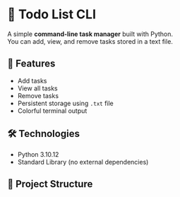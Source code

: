 # 📝 Todo List CLI

A simple **command-line task manager** built with Python.  
You can add, view, and remove tasks stored in a text file.  

## 🚀 Features
- Add tasks
- View all tasks
- Remove tasks
- Persistent storage using `.txt` file
- Colorful terminal output

## 🛠️ Technologies
- Python 3.10.12
- Standard Library (no external dependencies)

## 📂 Project Structure
